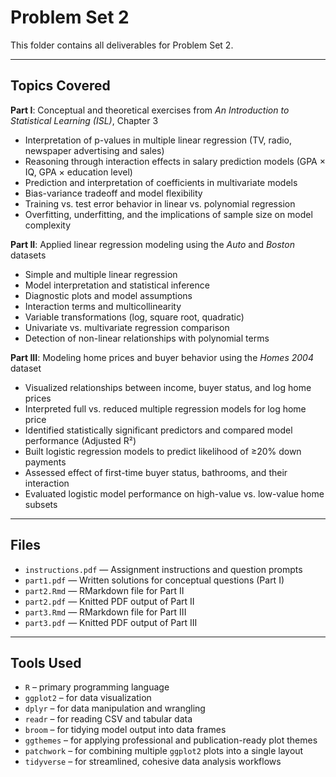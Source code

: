 
# Problem Set 2

This folder contains all deliverables for Problem Set 2.

---

## Topics Covered

**Part I**: Conceptual and theoretical exercises from *An Introduction to Statistical Learning (ISL)*, Chapter 3  
- Interpretation of p-values in multiple linear regression (TV, radio, newspaper advertising and sales)  
- Reasoning through interaction effects in salary prediction models (GPA × IQ, GPA × education level)  
- Prediction and interpretation of coefficients in multivariate models  
- Bias-variance tradeoff and model flexibility  
- Training vs. test error behavior in linear vs. polynomial regression  
- Overfitting, underfitting, and the implications of sample size on model complexity   

**Part II**: Applied linear regression modeling using the *Auto* and *Boston* datasets  
- Simple and multiple linear regression  
- Model interpretation and statistical inference  
- Diagnostic plots and model assumptions  
- Interaction terms and multicollinearity  
- Variable transformations (log, square root, quadratic)  
- Univariate vs. multivariate regression comparison  
- Detection of non-linear relationships with polynomial terms  

**Part III**: Modeling home prices and buyer behavior using the *Homes 2004* dataset  
- Visualized relationships between income, buyer status, and log home prices  
- Interpreted full vs. reduced multiple regression models for log home price  
- Identified statistically significant predictors and compared model performance (Adjusted R²)  
- Built logistic regression models to predict likelihood of ≥20% down payments  
- Assessed effect of first-time buyer status, bathrooms, and their interaction  
- Evaluated logistic model performance on high-value vs. low-value home subsets  

---

## Files

- `instructions.pdf` — Assignment instructions and question prompts
- `part1.pdf` — Written solutions for conceptual questions (Part I)
- `part2.Rmd` — RMarkdown file for Part II 
- `part2.pdf` — Knitted PDF output of Part II
- `part3.Rmd` — RMarkdown file for Part III 
- `part3.pdf` — Knitted PDF output of Part III

---

## Tools Used

- `R` – primary programming language  
- `ggplot2` – for data visualization  
- `dplyr` – for data manipulation and wrangling  
- `readr` – for reading CSV and tabular data  
- `broom` – for tidying model output into data frames  
- `ggthemes` – for applying professional and publication-ready plot themes  
- `patchwork` – for combining multiple `ggplot2` plots into a single layout  
- `tidyverse` – for streamlined, cohesive data analysis workflows 


